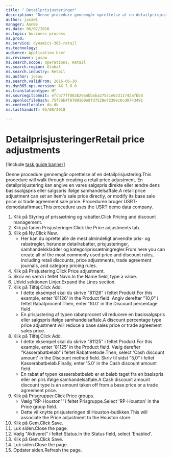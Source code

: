 ```yaml
--- 
title: " Detailprisjusteringer"
description: "Denne procedure gennemgår oprettelse af en detailprisjustering."
author: josaw1
manager: AnnBe
ms.date: 06/07/2016
ms.topic: business-process
ms.prod: 
ms.service: dynamics-365-retail
ms.technology: 
audience: Application User
ms.reviewer: josaw
ms.search.scope: Operations, Retail
ms.search.region: Global
ms.search.industry: Retail
ms.author: josaw
ms.search.validFrom: 2016-06-30
ms.dyn365.ops.version: AX 7.0.0
ms.translationtype: HT
ms.sourcegitcommit: efcb77ff883b29a4bbaba27551e02311742afbbd
ms.openlocfilehash: 75f76b4f8780160e8fd7528e4230ec6cd8743491
ms.contentlocale: da-dk
ms.lasthandoff: 05/08/2018

---
```

# <a name="retail-price-adjustments"></a><span data-ttu-id="104c6-103"> Detailprisjusteringer</span><span class="sxs-lookup"><span data-stu-id="104c6-103">Retail price adjustments</span></span>

[!include [task guide banner](../includes/task-guide-banner.md)]

<span data-ttu-id="104c6-104">Denne procedure gennemgår oprettelse af en detailprisjustering.</span><span class="sxs-lookup"><span data-stu-id="104c6-104">This procedure will walk through creating a retail price adjustment.</span></span> <span data-ttu-id="104c6-105">En detailprisjustering kan angive en vares salgspris direkte eller ændre dens basissalgspris eller salgspris ifølge samhandelsaftale.</span><span class="sxs-lookup"><span data-stu-id="104c6-105">A retail price adjustment can set an item's sale price directly, or modify its base sale price or trade agreement sale price.</span></span> <span data-ttu-id="104c6-106">Proceduren bruger USRT-demodatafirmaet.</span><span class="sxs-lookup"><span data-stu-id="104c6-106">This procedure uses the USRT demo data company.</span></span>

1. <span data-ttu-id="104c6-107">Klik på Styring af prissætning og rabatter.</span><span class="sxs-lookup"><span data-stu-id="104c6-107">Click Pricing and discount management.</span></span>
2. <span data-ttu-id="104c6-108">Klik på fanen Prisjusteringer.</span><span class="sxs-lookup"><span data-stu-id="104c6-108">Click the Price adjustments tab.</span></span>
3. <span data-ttu-id="104c6-109">Klik på Ny.</span><span class="sxs-lookup"><span data-stu-id="104c6-109">Click New.</span></span>
    * <span data-ttu-id="104c6-110">Her kan du oprette alle de mest almindeligt anvendte pris- og rabatregler, herunder detailrabatter, prisjusteringer, samhandelskladder og kategoriprissætningregler.</span><span class="sxs-lookup"><span data-stu-id="104c6-110">From here you can create all of the most commonly used price and discount rules, including retail discounts, price adjustments, trade agreement journals, and category pricing rules.</span></span>  
4. <span data-ttu-id="104c6-111">Klik på Prisjustering.</span><span class="sxs-lookup"><span data-stu-id="104c6-111">Click Price adjustment.</span></span>
5. <span data-ttu-id="104c6-112">Skriv en værdi i feltet Navn.</span><span class="sxs-lookup"><span data-stu-id="104c6-112">In the Name field, type a value.</span></span>
6. <span data-ttu-id="104c6-113">Udvid sektionen Linjer.</span><span class="sxs-lookup"><span data-stu-id="104c6-113">Expand the Lines section.</span></span>
7. <span data-ttu-id="104c6-114">Klik på Tilføj.</span><span class="sxs-lookup"><span data-stu-id="104c6-114">Click Add.</span></span>
    * <span data-ttu-id="104c6-115">I dette eksempel skal du skrive "81126" i feltet Produkt.</span><span class="sxs-lookup"><span data-stu-id="104c6-115">For this example, enter '81126' in the Product field.</span></span>    <span data-ttu-id="104c6-116">Angiv derefter "10,0" i feltet Rabatprocent.</span><span class="sxs-lookup"><span data-stu-id="104c6-116">Then, enter '10.0' in the Discount percentage field.</span></span>  
    * <span data-ttu-id="104c6-117">En prisjustering af typen rabatprocent vil reducere en basissalgspris eller salgspris ifølge samhandelsaftale.</span><span class="sxs-lookup"><span data-stu-id="104c6-117">A discount percentage type price adjustment will reduce a base sales price or trade agreement sales price.</span></span>  
8. <span data-ttu-id="104c6-118">Klik på Tilføj.</span><span class="sxs-lookup"><span data-stu-id="104c6-118">Click Add.</span></span>
    * <span data-ttu-id="104c6-119">I dette eksempel skal du skrive "81125" i feltet Produkt.</span><span class="sxs-lookup"><span data-stu-id="104c6-119">For this example, enter '81125' in the Product field.</span></span>    <span data-ttu-id="104c6-120">Vælg derefter "Kasserabatbeløb" i feltet Rabatmetode.</span><span class="sxs-lookup"><span data-stu-id="104c6-120">Then, select 'Cash discount amount' in the Discount method field.</span></span>    <span data-ttu-id="104c6-121">Skriv til sidst "5,0" i feltet Kasserabatbeløb.</span><span class="sxs-lookup"><span data-stu-id="104c6-121">Finally, enter '5.0' in the Cash discount amount field.</span></span>  
    * <span data-ttu-id="104c6-122">En rabat af typen kasserabatbeløb er et beløb taget fra en basispris eller en pris ifølge samhandelsaftale.</span><span class="sxs-lookup"><span data-stu-id="104c6-122">A Cash discount amount discount type is an amount taken off from a base price or a trade agreement price.</span></span>  
9. <span data-ttu-id="104c6-123">Klik på Prisgrupper.</span><span class="sxs-lookup"><span data-stu-id="104c6-123">Click Price groups.</span></span>
    * <span data-ttu-id="104c6-124">Vælg "RP-Houston"' i feltet Prisgruppe.</span><span class="sxs-lookup"><span data-stu-id="104c6-124">Select 'RP-Houston' in the Price group field.</span></span>  
    * <span data-ttu-id="104c6-125">Dette vil knytte prisjusteringen til Houston-butikken.</span><span class="sxs-lookup"><span data-stu-id="104c6-125">This will associate the Price adjustment to the Houston store.</span></span>  
10. <span data-ttu-id="104c6-126">Klik på Gem.</span><span class="sxs-lookup"><span data-stu-id="104c6-126">Click Save.</span></span>
11. <span data-ttu-id="104c6-127">Luk siden.</span><span class="sxs-lookup"><span data-stu-id="104c6-127">Close the page.</span></span>
12. <span data-ttu-id="104c6-128">Vælg "Aktiveret" i feltet Status.</span><span class="sxs-lookup"><span data-stu-id="104c6-128">In the Status field, select 'Enabled'.</span></span>
13. <span data-ttu-id="104c6-129">Klik på Gem.</span><span class="sxs-lookup"><span data-stu-id="104c6-129">Click Save.</span></span>
14. <span data-ttu-id="104c6-130">Luk siden.</span><span class="sxs-lookup"><span data-stu-id="104c6-130">Close the page.</span></span>
15. <span data-ttu-id="104c6-131">Opdater siden.</span><span class="sxs-lookup"><span data-stu-id="104c6-131">Refresh the page.</span></span>


